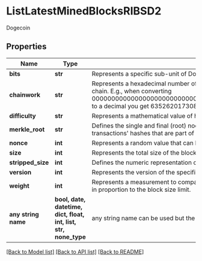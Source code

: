 # ListLatestMinedBlocksRIBSD2

Dogecoin

## Properties
Name | Type | Description | Notes
------------ | ------------- | ------------- | -------------
**bits** | **str** | Represents a specific sub-unit of Doge. Bits have two-decimal precision. | 
**chainwork** | **str** | Represents a hexadecimal number of all the hashes necessary to produce the current chain. E.g., when converting 0000000000000000000000000000000000000000000086859f7a841475b236fd to a decimal you get 635262017308958427068157 hashes, or 635262 exahash | 
**difficulty** | **str** | Represents a mathematical value of how hard it is to find a valid hash for this block. | 
**merkle_root** | **str** | Defines the single and final (root) node of a Merkle tree. It is the combined hash of all transactions&#39; hashes that are part of a blockchain block. | 
**nonce** | **int** | Represents a random value that can be adjusted to satisfy the proof of work | 
**size** | **int** | Represents the total size of the block in Bytes. | 
**stripped_size** | **int** | Defines the numeric representation of the block size excluding the witness data. | 
**version** | **int** | Represents the version of the specific block on the blockchain. | 
**weight** | **int** | Represents a measurement to compare the size of different transactions to each other in proportion to the block size limit. | 
**any string name** | **bool, date, datetime, dict, float, int, list, str, none_type** | any string name can be used but the value must be the correct type | [optional]

[[Back to Model list]](../README.md#documentation-for-models) [[Back to API list]](../README.md#documentation-for-api-endpoints) [[Back to README]](../README.md)


